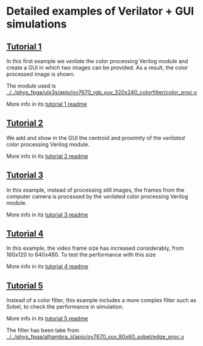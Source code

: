 # Detailed examples of Verilator + GUI simulations

## [Tutorial 1](./tut01)

In this first example we _verilate_ the color processing Verilog module and create a GUI in which two images can be provided.
As a result, the color processed image is shown.

The module used is [../../phys_fpga/ulx3s/apio/ov7670_rgb_yuv_320x240_colorfilter/color_proc.v](../../phys_fpga/ulx3s/apio/ov7670_rgb_yuv_320x240_colorfilter/color_proc.v)

More info in its [tutorial 1 readme](./tut01)

## [Tutorial 2](./tut02)

We add and show in the GUI the centroid and proximity of the _verilated_ color processing Verilog module.

More info in its [tutorial 2 readme](./tut02)

## [Tutorial 3](./tut03)

In this example, instead of processing still images, the frames from the computer camera is processed by the _verilated_ color processing Verilog module.

More info in its [tutorial 3 readme](./tut03)

## [Tutorial 4](./tut04)

In this example, the video frame size has increased considerably, from 160x120 to 640x480. To test the performance with this size

More info in its [tutorial 4 readme](./tut04)


## [Tutorial 5](./tut05)

Instead of a color filter, this example includes a more complex filter such as Sobel, to check the performance in simulation.

More info in its [tutorial 5 readme](./tut05)

The filter has been take from  [../../phys_fpga/alhambra_ii/apio/ov7670_yuv_80x60_sobel/edge_proc.v](../../phys_fpga/alhambra_ii/apio/ov7670_yuv_80x60_sobel/edge_proc.v)

